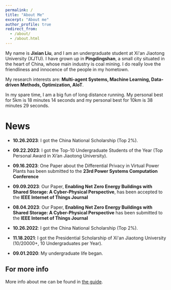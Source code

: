```yaml
---
permalink: /
title: "About Me"
excerpt: "About me"
author_profile: true
redirect_from: 
  - /about/
  - /about.html
---
```


My name is **Jixian Liu**, and I am an undergraduate student at Xi'an Jiaotong University (XJTU). I have grown up in **Pingdingshan**, a small city situated in the heart of China, whose main industry is coal mining. I do really love the friendliness and innocence of the people in my hometown. 

My research interests are: **Multi-agent Systems, Machine Learning, Data-driven Methods, Optimization, AIoT**.

In my spare time, I am a big fun of long distance running. My personal best for 5km is 18 minutes 14 seconds and my personal best for 10km is 38 minutes 29 seconds. 

News
======
* **10.26.2023**: I got the China National Scholarship (Top 2%).

* **09.22.2023**: I got the Top-10 Undergraduate Students of the Year (Top Personal Award in Xi’an Jiaotong University).

* **09.16.2023**: One Paper about the Differential Privacy in Virtual Power Plants has been submitted to the **23rd Power Systems Computation Conference**

* **09.09.2023**: Our Paper, **Enabling Net Zero Energy Buildings with Shared Storage: A Cyber-Physical Perspective**, has been accepted to the **IEEE Internet of Things Journal**

* **08.04.2023**: Our Paper, **Enabling Net Zero Energy Buildings with Shared Storage: A Cyber-Physical Perspective** has been submitted to the **IEEE Internet of Things Journal**

* **10.26.2022**: I got the China National Scholarship (Top 2%).

* **11.18.2021**: I got the Presidential Scholarship of Xi'an Jiaotong University (10/20000+, 10 Undergraduates per Year).

* **09.01.2020**: My undergraduate life began.

For more info
------
More info about me can be found in [the guide](https://www.zhihu.com/people/la-la-la-56-39-70).